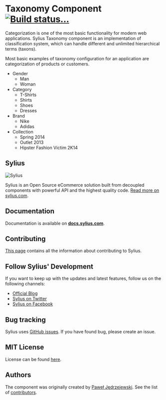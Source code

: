 Taxonomy Component [![Build status...](https://secure.travis-ci.org/Sylius/Taxonomy.png?branch=master)](http://travis-ci.org/Sylius/Taxonomy)
==================

Categorization is one of the most basic functionality for modern web
applications. Sylius Taxonomy component is an implementation of classification
system, which can handle different and unlimited hierarchical terms (taxons).

Most basic examples of taxonomy configuration for an application are
categorization of products or customers.

* Gender
  * Man
  * Woman
* Category
  * T-Shirts
  * Shirts
  * Shoes
  * Dresses
* Brand
  * Nike
  * Adidas
* Collection
  * Spring 2014
  * Outlet 2013
  * Hipster Fashion Victim 2K14

Sylius
------

![Sylius](https://demo.sylius.com/assets/shop/img/logo.png)

Sylius is an Open Source eCommerce solution built from decoupled components with powerful API and the highest quality code. [Read more on sylius.com](http://sylius.com).

Documentation
-------------

Documentation is available on [**docs.sylius.com**](http://docs.sylius.com/en/latest/components/Taxonomy/index.html).

Contributing
------------

[This page](http://docs.sylius.com/en/latest/contributing/index.html) contains all the information about contributing to Sylius.

Follow Sylius' Development
--------------------------

If you want to keep up with the updates and latest features, follow us on the following channels:

* [Official Blog](https://sylius.com/blog)
* [Sylius on Twitter](https://twitter.com/Sylius)
* [Sylius on Facebook](https://facebook.com/SyliusEcommerce)

Bug tracking
------------

Sylius uses [GitHub issues](https://github.com/Sylius/Sylius/issues).
If you have found bug, please create an issue.

MIT License
-----------

License can be found [here](https://github.com/Sylius/Sylius/blob/master/LICENSE).

Authors
-------

The component was originally created by [Paweł Jędrzejewski](http://pjedrzejewski.com).
See the list of [contributors](https://github.com/Sylius/Taxonomy/contributors).
